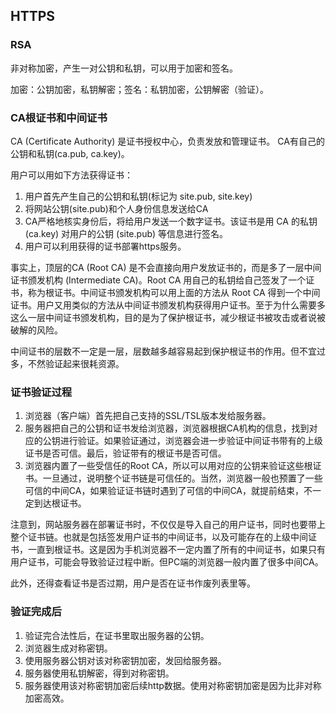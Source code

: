 

## HTTPS

### RSA
非对称加密，产生一对公钥和私钥，可以用于加密和签名。

加密：公钥加密，私钥解密；签名：私钥加密，公钥解密（验证）。

### CA根证书和中间证书
CA (Certificate Authority) 是证书授权中心，负责发放和管理证书。
CA有自己的公钥和私钥(ca.pub, ca.key)。

用户可以用如下方法获得证书：
1. 用户首先产生自己的公钥和私钥(标记为 site.pub, site.key)
2. 将网站公钥(site.pub)和个人身份信息发送给CA
3. CA严格地核实身份后，将给用户发送一个数字证书。该证书是用 CA 的私钥 (ca.key) 对用户的公钥 (site.pub) 等信息进行签名。
4. 用户可以利用获得的证书部署https服务。

事实上，顶层的CA (Root CA) 是不会直接向用户发放证书的，而是多了一层中间证书颁发机构 (Intermediate CA)。Root CA 用自己的私钥给自己签发了一个证书，称为根证书。中间证书颁发机构可以用上面的方法从 Root CA 得到一个中间证书。用户又用类似的方法从中间证书颁发机构获得用户证书。至于为什么需要多这么一层中间证书颁发机构，目的是为了保护根证书，减少根证书被攻击或者说被破解的风险。

中间证书的层数不一定是一层，层数越多越容易起到保护根证书的作用。但不宜过多，不然验证起来很耗资源。

### 证书验证过程

1. 浏览器（客户端）首先把自己支持的SSL/TSL版本发给服务器。
2. 服务器把自己的公钥和证书发给浏览器，浏览器根据CA机构的信息，找到对应的公钥进行验证。如果验证通过，浏览器会进一步验证中间证书带有的上级证书是否可信。最后，验证带有的根证书是否可信。
3. 浏览器内置了一些受信任的Root CA，所以可以用对应的公钥来验证这些根证书。一旦通过，说明整个证书链是可信任的。当然，浏览器一般也预置了一些可信的中间CA，如果验证证书链时遇到了可信的中间CA，就提前结束，不一定到达根证书。

注意到，网站服务器在部署证书时，不仅仅是导入自己的用户证书，同时也要带上整个证书链。也就是包括签发用户证书的中间证书，以及可能存在的上级中间证书，一直到根证书。这是因为手机浏览器不一定内置了所有的中间证书，如果只有用户证书，可能会导致验证过程中断。但PC端的浏览器一般内置了很多中间CA。

此外，还得查看证书是否过期，用户是否在证书作废列表里等。

### 验证完成后

1. 验证完合法性后，在证书里取出服务器的公钥。
2. 浏览器生成对称密钥。
3. 使用服务器公钥对该对称密钥加密，发回给服务器。
4. 服务器使用私钥解密，得到对称密钥。
5. 服务器使用该对称密钥加密后续http数据。使用对称密钥加密是因为比非对称加密高效。

